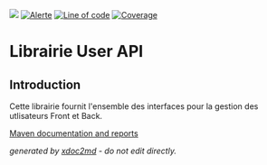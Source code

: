 ![](https://dev.lutece.paris.fr/jenkins/buildStatus/icon?job=user-library-user-api-deploy)
[![Alerte](https://dev.lutece.paris.fr/sonar/api/project_badges/measure?project=fr.paris.lutece.plugins%3Alibrary-user-api&metric=alert_status)](https://dev.lutece.paris.fr/sonar/dashboard?id=fr.paris.lutece.plugins%3Alibrary-user-api)
[![Line of code](https://dev.lutece.paris.fr/sonar/api/project_badges/measure?project=fr.paris.lutece.plugins%3Alibrary-user-api&metric=ncloc)](https://dev.lutece.paris.fr/sonar/dashboard?id=fr.paris.lutece.plugins%3Alibrary-user-api)
[![Coverage](https://dev.lutece.paris.fr/sonar/api/project_badges/measure?project=fr.paris.lutece.plugins%3Alibrary-user-api&metric=coverage)](https://dev.lutece.paris.fr/sonar/dashboard?id=fr.paris.lutece.plugins%3Alibrary-user-api)

# Librairie User API

## Introduction

Cette librairie fournit l'ensemble des interfaces pour la gestion des utlisateurs Front et Back.


[Maven documentation and reports](https://dev.lutece.paris.fr/plugins/library-user-api/)



 *generated by [xdoc2md](https://github.com/lutece-platform/tools-maven-xdoc2md-plugin) - do not edit directly.*